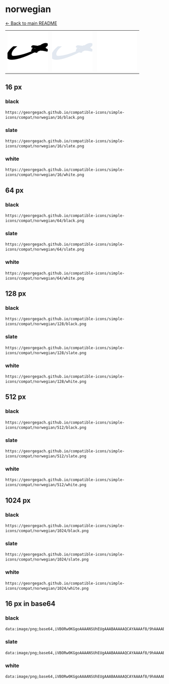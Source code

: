 # norwegian

[← Back to main README](../../README.md)

<table><tr>
  <td><img src="./128/black.png" width="128" alt="norwegian black icon" /></td>
  <td><img src="./128/slate.png" width="128" alt="norwegian slate icon" /></td>
  <td><img src="./128/white.png" width="128" alt="norwegian white icon" /></td>
</tr></table>

## 16 px

### black
```
https://georgegach.github.io/compatible-icons/simple-icons/compat/norwegian/16/black.png
```

### slate
```
https://georgegach.github.io/compatible-icons/simple-icons/compat/norwegian/16/slate.png
```

### white
```
https://georgegach.github.io/compatible-icons/simple-icons/compat/norwegian/16/white.png
```

## 64 px

### black
```
https://georgegach.github.io/compatible-icons/simple-icons/compat/norwegian/64/black.png
```

### slate
```
https://georgegach.github.io/compatible-icons/simple-icons/compat/norwegian/64/slate.png
```

### white
```
https://georgegach.github.io/compatible-icons/simple-icons/compat/norwegian/64/white.png
```

## 128 px

### black
```
https://georgegach.github.io/compatible-icons/simple-icons/compat/norwegian/128/black.png
```

### slate
```
https://georgegach.github.io/compatible-icons/simple-icons/compat/norwegian/128/slate.png
```

### white
```
https://georgegach.github.io/compatible-icons/simple-icons/compat/norwegian/128/white.png
```

## 512 px

### black
```
https://georgegach.github.io/compatible-icons/simple-icons/compat/norwegian/512/black.png
```

### slate
```
https://georgegach.github.io/compatible-icons/simple-icons/compat/norwegian/512/slate.png
```

### white
```
https://georgegach.github.io/compatible-icons/simple-icons/compat/norwegian/512/white.png
```

## 1024 px

### black
```
https://georgegach.github.io/compatible-icons/simple-icons/compat/norwegian/1024/black.png
```

### slate
```
https://georgegach.github.io/compatible-icons/simple-icons/compat/norwegian/1024/slate.png
```

### white
```
https://georgegach.github.io/compatible-icons/simple-icons/compat/norwegian/1024/white.png
```

## 16 px in base64

### black
```
data:image/png;base64,iVBORw0KGgoAAAANSUhEUgAAABAAAAAQCAYAAAAf8/9hAAAABmJLR0QA/wD/AP+gvaeTAAAAsElEQVQ4je3QPWoCYRSF4UeCEIRULsDKUmxcgIVdBBcgpLJMr7gDK+tswGW4Am1ShUDKiCAGBIPGH8bCb4iFDgO283YXzjn3nktG7g5vFcW0ASU08YUndFFBFAsa+MXLjYA2djhiH7Q7dKAehteEC/phW4QVJvjGAT7wecX0iGeMscQbBni40ORhHUIaaGGIKf4wRw+FhOvMsME2dFxghFqSKSbn/OFy6POOnzTGjH9OdCElwKU654oAAAAASUVORK5CYII=
```

### slate
```
data:image/png;base64,iVBORw0KGgoAAAANSUhEUgAAABAAAAAQCAYAAAAf8/9hAAAABmJLR0QA/wD/AP+gvaeTAAABDklEQVQ4je2RvUrDYBiFz/mSQKFIWwSVYJtJJ6WzIFLQ0RsRuzkUvAgVJ2dnFxcXb6GTiy5arLU0FJr4QwbN9x2HLkUKFec++/Pw/gBz+F+xFyf1XFz8U+Cpn0Q+tU/PeyS0YC1aJDchyQeA1zjds8K1qINouXL5O2CgbdGcUvIc4Ah9ASSJQ/My/Gjk4I2zrjVNHgcQEQgkGAmZMbwHMRR0wec4faBgaivl9Ump01EhKLzvWuqIQp3EFYh0dal0TNICQFsK2B2knyR6DmhSKgKmAWIHwoaoBMJZ4LLzMAyzadOxO3jrA6qMd1IAYQTwVk4ntbDcnnVgP3duy/O4ZpzL8W3uqtXSaPZf5kzyA3/9cKJUhWn5AAAAAElFTkSuQmCC
```

### white
```
data:image/png;base64,iVBORw0KGgoAAAANSUhEUgAAABAAAAAQCAYAAAAf8/9hAAAABmJLR0QA/wD/AP+gvaeTAAAAxklEQVQ4je2QMUoDARBF3xADQkhlK6RKZ0hjHVJs594gYJUyveAN7NJ6gRwjJ7CyEsFO0wQNKaKyu+HZrKyIhiV1Xjfw/5+ZDwdiX6PaB05qBagdIAWegDZwBfQAvwWJulEv/wkYqZm6VfNSm6lj1GE5THZccG3FWr1TX9QC9UF9/MN0rF6oc/VVvVVv1MYPTfMIOAWe1QRoAUNgAJwBK2AKpBHx/ntJROSoC/VD/Sx/XKoz9bxOwVE23AUK4D4i3uoYD1R8Ac+Xn+naK1fbAAAAAElFTkSuQmCC
```

